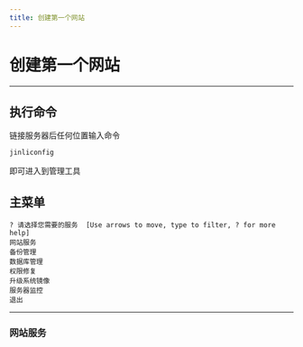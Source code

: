 ```yaml
---
title: 创建第一个网站
---
```


# 创建第一个网站

---

## 执行命令

链接服务器后任何位置输入命令

```bash
jinliconfig
```

即可进入到管理工具

## 主菜单

    ? 请选择您需要的服务  [Use arrows to move, type to filter, ? for more help]
    网站服务
    备份管理
    数据库管理
    权限修复
    升级系统镜像
    服务器监控
    退出

---

### 网站服务
